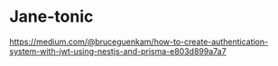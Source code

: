 # Jane-tonic


https://medium.com/@bruceguenkam/how-to-create-authentication-system-with-jwt-using-nestjs-and-prisma-e803d899a7a7